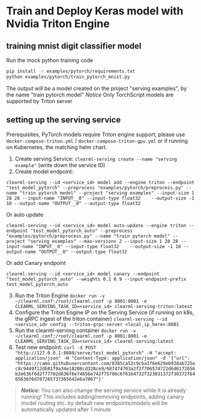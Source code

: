 # Train and Deploy Keras model with Nvidia Triton Engine

## training mnist digit classifier model

Run the mock python training code
```bash
pip install -r examples/pytorch/requirements.txt 
python examples/pytorch/train_pytorch_mnist.py
```

The output will be a model created on the project "serving examples", by the name "train pytorch model"
*Notice* Only TorchScript models are supported by Triton server

## setting up the serving service


Prerequisites, PyTorch models require Triton engine support, please use `docker-compose-triton.yml` / `docker-compose-triton-gpu.yml` or if running on Kubernetes, the matching helm chart.

1. Create serving Service: `clearml-serving create --name "serving example"` (write down the service ID)
2. Create model endpoint:

`clearml-serving --id <service_id> model add --engine triton --endpoint "test_model_pytorch" --preprocess "examples/pytorch/preprocess.py" --name "train pytorch model" --project "serving examples"
  --input-size 1 28 28 --input-name "INPUT__0" --input-type float32   
  --output-size -1 10 --output-name "OUTPUT__0" --output-type float32   
`

Or auto update 

`clearml-serving --id <service_id> model auto-update --engine triton --endpoint "test_model_pytorch_auto" --preprocess "examples/pytorch/preprocess.py" --name "train pytorch model" --project "serving examples" --max-versions 2
  --input-size 1 28 28 --input-name "INPUT__0" --input-type float32   
  --output-size -1 10 --output-name "OUTPUT__0" --output-type float32`
  
Or add Canary endpoint

`clearml-serving --id <service_id> model canary --endpoint "test_model_pytorch_auto" --weights 0.1 0.9 --input-endpoint-prefix test_model_pytorch_auto`
   
3. Run the Triton Engine `docker run -v ~/clearml.conf:/root/clearml.conf -p 8001:8001 -e CLEARML_SERVING_TASK_ID=<service_id> clearml-serving-triton:latest`
4. Configure the Triton Engine IP on the Serving Service (if running on k8s, the gRPC ingest of the triton container)
`clearml-serving --id <service_id> config --triton-grpc-server <local_ip_here>:8001`
5. Run the clearml-serving container `docker run -v ~/clearml.conf:/root/clearml.conf -p 8001:8001 -e CLEARML_SERVING_TASK_ID=<service_id> clearml-serving:latest`
6. Test new endpoint: `curl -X POST "http://127.0.0.1:8080/serve/test_model_pytorch" -H "accept: application/json" -H "Content-Type: application/json" -d '{"url": "https://camo.githubusercontent.com/8385ca52c9cba1f6e629eb938ab725ec8c9449f12db81f9a34e18208cd328ce9/687474703a2f2f706574722d6d6172656b2e636f6d2f77702d636f6e74656e742f75706c6f6164732f323031372f30372f6465636f6d707265737365642e6a7067"}'`

> **_Notice:_**  You can also change the serving service while it is already running!
This includes adding/removing endpoints, adding canary model routing etc.
by default new endpoints/models will be automatically updated after 1 minute
